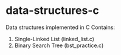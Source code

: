 # data-structures-c
Data structures implemented in C
Contains:
1. Single-Linked List (linked_list.c)
2. Binary Search Tree (bst_practice.c)
